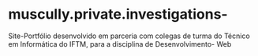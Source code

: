 # muscully.private.investigations-
Site-Portfólio desenvolvido em parceria com colegas de turma do Técnico em Informática do IFTM, para a disciplina de Desenvolvimento- Web

